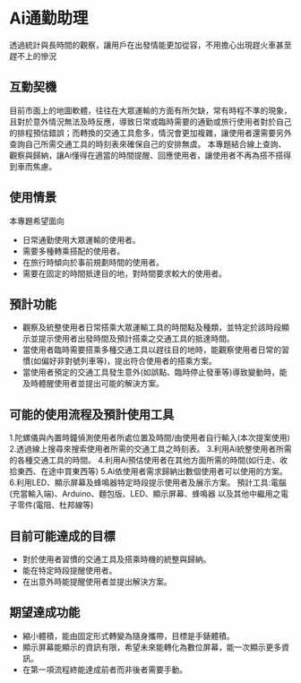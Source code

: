 # Ai通勤助理
透過統計與長時間的觀察，讓用戶在出發情能更加從容，不用擔心出現趕火車甚至趕不上的慘況
## 互動契機
目前市面上的地圖軟體，往往在大眾運輸的方面有所欠缺，常有時程不準的現象，且對於意外情況無法及時反應，導致日常或臨時需要的通勤或旅行使用者對於自己的排程預估錯誤；而轉換的交通工具愈多，情況會更加複雜，讓使用者還需要另外查詢自己所需交通工具的時刻表來確保自己的安排無虞。
本專題結合線上查詢、觀察與歸納，讓Ai懂得在適當的時間提醒、回應使用者，讓使用者不再為搭不搭得到車而焦慮。
## 使用情景
本專題希望面向
* 日常通勤使用大眾運輸的使用者。
* 需要多種轉乘搭配的使用者。
* 在旅行時傾向於事前規劃時間的使用者。
* 需要在固定的時間抵達目的地，對時間要求較大的使用者。
## 預計功能
* 觀察及統整使用者日常搭乘大眾運輸工具的時間點及種類，並特定於該時段顯示並提示使用者出發時間及預計搭乘之交通工具的抵達時間。
* 當使用者臨時需要搭乘多種交通工具以趕往目的地時，能觀察使用者日常的習慣(如偏好非對號列車等)，提出符合使用者的搭乘方案。
* 當使用者預定的交通工具發生意外(如誤點、臨時停止發車等)導致變動時，能及時體醒使用者並提出可能的解決方案。
## 可能的使用流程及預計使用工具
1.陀螺儀與內置時鐘偵測使用者所處位置及時間/由使用者自行輸入(本次提案使用)
2.透過線上搜尋來搜索使用者所需的交通工具之時刻表。
3.利用Ai統整使用者所需的各種交通工具的時間。
4.利用Ai預估使用者在其他方面所需的時間(如行走、收拾東西、在途中買東西等)
5.Ai依使用者需求歸納出數個使用者可以使用的方案。
6.利用LED、顯示屏幕及蜂鳴器特定時段提示使用者及展示方案。
預計工具:電腦(充當輸入端)、Arduino、麵包版、LED、顯示屏幕、蜂鳴器 以及其他中繼用之電子零件(電阻、杜邦線等)
## 目前可能達成的目標
* 對於使用者習慣的交通工具及搭乘時機的統整與歸納。
* 能在特定時段提醒使用者。
* 在出意外時能提醒使用者並提出解決方案。
## 期望達成功能
* 縮小體積，能由固定形式轉變為隨身攜帶，目標是手錶體積。
* 顯示屏幕能顯示的資訊有限，希望未來能轉化為數位屏幕，能一次顯示更多資訊。
* 在第一項流程終能達成前者而非後者需要手動。

